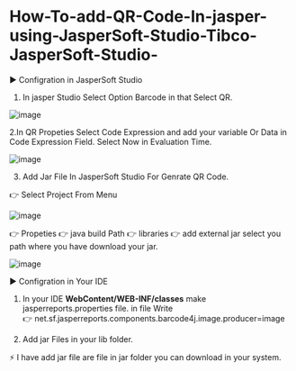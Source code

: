 # How-To-add-QR-Code-In-jasper-using-JasperSoft-Studio-Tibco-JasperSoft-Studio-

▶️  Configration in JasperSoft Studio

  1. In jasper Studio Select Option Barcode in that Select QR.
  
 ![image](https://user-images.githubusercontent.com/55349992/162631610-40d30d3b-32d7-4592-9055-370cb9ad08a1.png)
    
  2.In QR Propeties Select Code Expression and add your variable Or Data in Code Expression Field.
    Select Now in Evaluation Time.
    
  ![image](https://user-images.githubusercontent.com/55349992/162631620-3fffcae4-5123-43fa-8591-7f7aa7e27478.png)


  3. Add Jar File In JasperSoft Studio For Genrate QR Code.
    
  👉 Select Project From Menu   
       
  ![image](https://user-images.githubusercontent.com/55349992/162631357-a7f6380e-42f5-40ce-9d9a-359983dd5f11.png)

   👉 Propeties 👉  java build Path 👉 libraries 👉 add external jar select you path where you have download your jar.
     
   ![image](https://user-images.githubusercontent.com/55349992/162631571-10d014f9-28bc-4e7e-9e4f-b1f10dccdd5c.png)

     

▶️  Configration in Your IDE

  1. In your IDE **WebContent/WEB-INF/classes** make jasperreports.properties file. in file Write      
       👉 net.sf.jasperreports.components.barcode4j.image.producer=image

  2. Add jar Files in your lib folder.

⚡ I have add jar file are file in jar folder you can download in your system.



